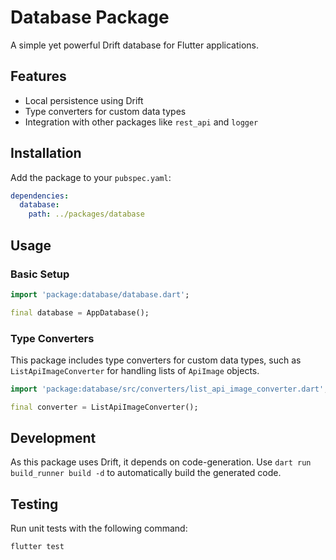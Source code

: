 # Database Package

A simple yet powerful Drift database for Flutter applications.

## Features

- Local persistence using Drift
- Type converters for custom data types
- Integration with other packages like `rest_api` and `logger`

## Installation

Add the package to your `pubspec.yaml`:

```yaml
dependencies:
  database:
    path: ../packages/database
```

## Usage

### Basic Setup

```dart
import 'package:database/database.dart';

final database = AppDatabase();
```

### Type Converters

This package includes type converters for custom data types, such as `ListApiImageConverter` for handling lists of `ApiImage` objects.

```dart
import 'package:database/src/converters/list_api_image_converter.dart';

final converter = ListApiImageConverter();
```

## Development

As this package uses Drift, it depends on code-generation. Use `dart run build_runner build -d` to automatically build the generated code.

## Testing

Run unit tests with the following command:

```shell
flutter test
```
